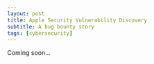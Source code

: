 ```yaml
---
layout: post
title: Apple Security Vulnerability Discovery
subtitle: A bug bounty story
tags: [cybersecurity]
---
```

Coming soon...